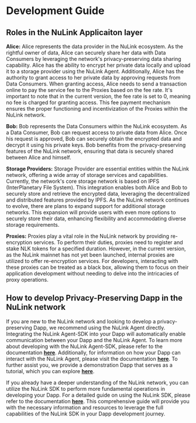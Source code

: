 # Development Guide

## Roles in the NuLink Applicaiton layer

**Alice:** Alice represents the data provider in the NuLink ecosystem. As the rightful owner of data, Alice can securely share her data with Data Consumers by leveraging the network's privacy-preserving data sharing capability. Alice has the ability to encrypt her private data locally and upload it to a storage provider using the NuLink Agent. Additionally, Alice has the authority to grant access to her private data by approving requests from Data Consumers. When granting access, Alice needs to send a transaction online to pay the service fee to the Proxies based on the fee rate. It's important to note that in the current version, the fee rate is set to 0, meaning no fee is charged for granting access. This fee payment mechanism ensures the proper functioning and incentivization of the Proxies within the NuLink network. 

**Bob:** Bob represents the Data Consumers within the NuLink ecosystem. As a Data Consumer, Bob can request access to private data from Alice. Once his request is approved, Bob can securely obtain the encrypted data and decrypt it using his private keys. Bob benefits from the privacy-preserving features of the NuLink network, ensuring that data is securely shared between Alice and himself.

**Storage Providers:** Storage Provider are essential entities within the NuLink network, offering a wide array of storage services and capabilities. Currently, the network's core storage network is based on IPFS (InterPlanetary File System). This integration enables both Alice and Bob to securely store and retrieve the encrypted data, leveraging the decentralized and distributed features provided by IPFS. As the NuLink network continues to evolve, there are plans to expand support for additional storage networks. This expansion will provide users with even more options to securely store their data, enhancing flexibility and accommodating diverse storage requirements.

**Proxies:** Proxies play a vital role in the NuLink network by providing re-encryption services. To perform their duties, proxies need to register and stake NLK tokens for a specified duration. However, in the current version, as the NuLink mainnet has not yet been launched, internal proxies are utilized to offer re-encryption services. For developers, interacting with these proxies can be treated as a black box, allowing them to focus on their application development without needing to delve into the intricacies of proxy operations.

## How to develop Privacy-Preserving Dapp in the NuLink network

If you are new to the NuLink network and looking to develop a privacy-preserving Dapp, we recommend using the NuLink Agent directly. Integrating the NuLink Agent-SDK into your Dapp will automatically enable communication between your Dapp and the NuLink Agent. To learn more about developing with the NuLink Agent-SDK, please refer to the documentation [**here**](). Additionally, for information on how your Dapp can interact with the NuLink Agent, please visit the documentation [**here**](nulink_agent.md). To further assist you, we provide a demonstration Dapp that serves as a tutorial, which you can explore [**here**](agent_usecase.md).

If you already have a deeper understanding of the NuLink network, you can utilize the NuLink SDK to perform more fundamental operations in developing your Dapp. For a detailed guide on using the NuLink SDK, please refer to the documentation [**here**](../dev/nulink_sdk.md). This comprehensive guide will provide you with the necessary information and resources to leverage the full capabilities of the NuLink SDK in your Dapp development journey.
